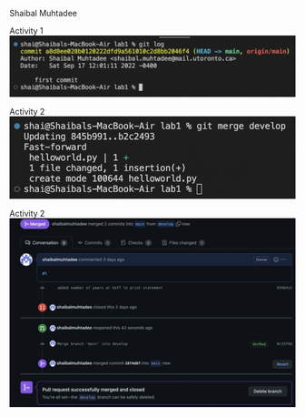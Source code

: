 Shaibal Muhtadee

Activity 1
![screenshot of first commit](assets/activity1.png)

Activity 2
![screenshot of first merge](assets/activity2.png)

Activity 2
![screenshot of resolved merge conflict](assets/activity3.png)
